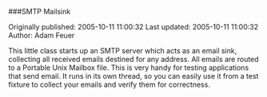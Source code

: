 ###SMTP Mailsink

Originally published: 2005-10-11 11:00:32
Last updated: 2005-10-11 11:00:32
Author: Adam Feuer

This little class starts up an SMTP server which acts as an email sink, collecting all received emails destined for any address. All emails are routed to a Portable Unix Mailbox file. This is very handy for testing applications that send email. It runs in its own thread, so you can easily use it from a test fixture to collect your emails and verify them for correctness.